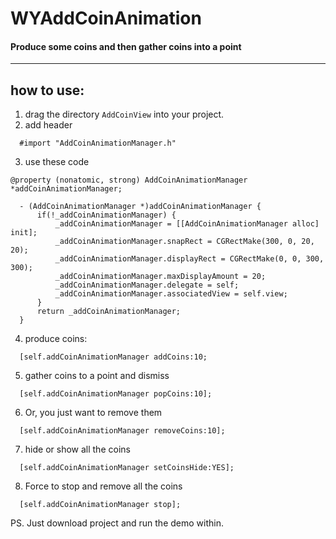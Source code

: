 # WYAddCoinAnimation

#### Produce some coins and then gather coins into a point
----
## how to use:
1. drag the directory `AddCoinView` into your project.
2. add header
  ```
    #import "AddCoinAnimationManager.h"
  ```
3. use these code
  ```
  @property (nonatomic, strong) AddCoinAnimationManager *addCoinAnimationManager;

    - (AddCoinAnimationManager *)addCoinAnimationManager {
        if(!_addCoinAnimationManager) {
            _addCoinAnimationManager = [[AddCoinAnimationManager alloc] init];
            _addCoinAnimationManager.snapRect = CGRectMake(300, 0, 20, 20);
            _addCoinAnimationManager.displayRect = CGRectMake(0, 0, 300, 300);
            _addCoinAnimationManager.maxDisplayAmount = 20;
            _addCoinAnimationManager.delegate = self;
            _addCoinAnimationManager.associatedView = self.view;
        }
        return _addCoinAnimationManager;
    }
  ```

4. produce coins:
  ```
    [self.addCoinAnimationManager addCoins:10;
  ```
5. gather coins to a point and dismiss
  ```
    [self.addCoinAnimationManager popCoins:10];
  ```
6. Or, you just want to remove them
  ```
    [self.addCoinAnimationManager removeCoins:10];
  ```
7. hide or show all the coins
  ```
    [self.addCoinAnimationManager setCoinsHide:YES];
  ```
8. Force to stop and remove all the coins
  ```
    [self.addCoinAnimationManager stop];
  ```

PS. Just download project and run the demo within.
